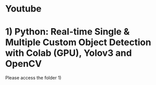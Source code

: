 # Youtube
# 1) Python: Real-time Single & Multiple Custom Object Detection with Colab (GPU), Yolov3 and OpenCV
Please access the folder 1) 
